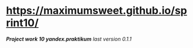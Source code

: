 # https://maximumsweet.github.io/sprint10/
**_Project work 10 yandex.praktikum_**
*last version 0.1.1*
